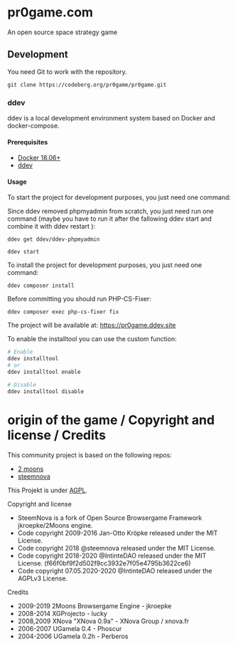# pr0game.com
An open source space strategy game

## Development

You need Git to work with the repository.

```
git clone https://codeberg.org/pr0game/pr0game.git
```

### ddev

ddev is a local development environment system based on Docker and docker-compose.

#### Prerequisites

* [Docker 18.06+](https://www.docker.com/products/docker-desktop)
* [ddev](https://ddev.readthedocs.io/en/stable/#installation)

#### Usage

To start the project for development purposes, you just need one command:

Since ddev removed phpmyadmin from scratch, you just need run one command (maybe you have to run it after the fallowing ddev start and combine it with ddev restart ):

```
ddev get ddev/ddev-phpmyadmin
```

```
ddev start
```

To install the project for development purposes, you just need one command:

```
ddev composer install
```

Before committing you should run PHP-CS-Fixer:
```
ddev composer exec php-cs-fixer fix
```

The project will be available at: https://pr0game.ddev.site

To enable the installtool you can use the custom function:

```sh
# Enable
ddev installtool
# or
ddev installtool enable

# Disable
ddev installtool disable
```


# origin of the game / Copyright and license / Credits
This community project is based on the following repos:
* [2 moons](https://github.com/jkroepke/2Moons) 
* [steemnova](https://github.com/steemnova/steemnova) 

This Projekt is under [AGPL](https://codeberg.org/pr0game/pr0game/src/branch/development/LICENSE).

Copyright and license
* SteemNova is a fork of Open Source Browsergame Framework jkroepke/2Moons engine.
* Code copyright 2009-2016 Jan-Otto Kröpke released under the MIT License.
* Code copyright 2018 @steemnova released under the MIT License.
* Code copyright 2018-2020 @IntinteDAO released under the MIT License. (f66f0bf9f2d502f9cc3932e7f05e4795b3622ce6)
* Code copyright 07.05.2020-2020 @IntinteDAO released under the AGPLv3 License.

Credits
* 2009-2019 2Moons Browsergame Engine - jkroepke
* 2008-2014 XGProjecto - lucky
* 2008,2009 XNova "XNova 0.9a" - XNova Group / xnova.fr
* 2006-2007 UGamela 0.4 - Phoscur
* 2004-2006 UGamela 0.2h - Perberos